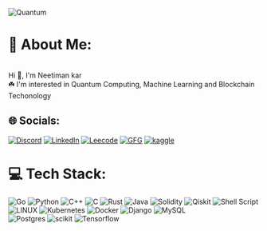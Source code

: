 ![Quantum](https://wallpapercave.com/wp/wp4123989.jpg)

# 💫 About Me:
<br>Hi 🤝, I'm Neetiman kar<br>
☘️ I'm interested in Quantum Computing, Machine Learning and Blockchain Techonology

## 🌐 Socials:
[![Discord](https://img.shields.io/badge/Discord-%237289DA.svg?logo=discord&logoColor=white)](https://discord/jester) [![LinkedIn](https://img.shields.io/badge/LinkedIn-%230077B5.svg?logo=linkedin&logoColor=white)](https://www.linkedin.com/in/neetiman-kar-141992227/)
[![Leecode](https://img.shields.io/badge/leetcode-%237289DA.svg?logo=leetcode)](https://leetcode.com/u/neet_14/)
[![GFG](https://img.shields.io/badge/GFG-%e28743.svg?logo=leetcode&logocolor=red)](https://leetcode.com/u/neet_14/)
[![kaggle](https://img.shields.io/badge/kaggle-345239.svg?logo=kaggle&logocolor=white)](https://leetcode.com/u/neet_14/)

# 💻 Tech Stack:
![Go](https://img.shields.io/badge/go-%2300ADD8.svg?style=for-the-badge&logo=go&logoColor=white)
![Python](https://img.shields.io/badge/python-3670A0?style=for-the-badge&logo=python&logoColor=ffdd54)
![C++](https://img.shields.io/badge/c++-%2300599C.svg?style=for-the-badge&logo=c%2B%2B&logoColor=white)
![C](https://img.shields.io/badge/c-%2300599C.svg?style=for-the-badge&logo=c%2B%2B&logoColor=white)
![Rust](https://img.shields.io/badge/rust-%23000000.svg?style=for-the-badge&logo=rust&logoColor=white)
![Java](https://img.shields.io/badge/java-%23ED8B00.svg?style=for-the-badge&logo=java&logoColor=white)
![Solidity](https://img.shields.io/badge/Solidity-%23363636.svg?style=for-the-badge&logo=solidity&logoColor=white)
![Qiskit](https://img.shields.io/badge/qiskit-%23E000.svg?style=for-the-badge&logo=qiskit&logoColor=white)
![Shell Script](https://img.shields.io/badge/shell_script-%23121011.svg?style=for-the-badge&logo=gnu-bash&logoColor=white)
![LINUX](https://img.shields.io/badge/Linux-FCC624?style=for-the-badge&logo=linux&logoColor=black)
![Kubernetes](https://img.shields.io/badge/kubernetes-%23326ce5.svg?style=for-the-badge&logo=kubernetes&logoColor=white)
![Docker](https://img.shields.io/badge/docker-%230db7ed.svg?style=for-the-badge&logo=docker&logoColor=white)
![Django](https://img.shields.io/badge/DJANGO-ff1709?style=for-the-badge&logo=django&logoColor=white&color=ff1709&labelColor=gray)
![MySQL](https://img.shields.io/badge/mysql-%2300f.svg?style=for-the-badge&logo=mysql&logoColor=white)   
![Postgres](https://img.shields.io/badge/postgres-%23316192.svg?style=for-the-badge&logo=postgresql&logoColor=white)
![scikit](https://img.shields.io/badge/scikitlearn-%23ED8B.svg?style=for-the-badge&logo=scikit-learn&logoColor=white)
![Tensorflow](https://img.shields.io/badge/Tensorflow-%23ED8B00.svg?style=for-the-badge&logo=TensorFlow&logoColor=white)
